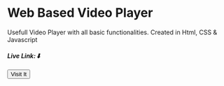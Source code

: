 # Web Based Video Player 

<p>Usefull Video Player with all basic functionalities. Created in Html, CSS & Javascript</p>
<h5>Live Link:⬇</h5>
<a href="https://mohammad-awais456.github.io/Video_player.github.io/"><button>Visit It</button></a>
